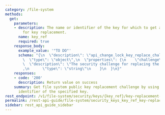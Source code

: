 ```yaml
---
category: /file-system
methods:
  get:
    parameters:
    - description: The name or identifier of the key for which to get a security challenge
        for key replacement.
      name: key_ref
      required: true
    response_body:
      example_value: '"TO DO"'
      schema: "{\n  \"description\": \"api_change_lock_key_replace_challenge\",\n\
        \  \"type\": \"object\",\n  \"properties\": {\n    \"challenge\": {\n    \
        \  \"description\": \"The security challenge for replacing the specified key.\"\
        ,\n      \"type\": \"string\"\n    }\n  }\n}"
    responses:
    - code: '200'
      description: Return value on success
    summary: Get file system public key replacement challenge by using the name or
      identifier of the specified key.
rest_endpoint: /v1/file-system/security/keys/{key_ref}/key-replacement-challenge
permalink: /rest-api-guide/file-system/security_keys_key_ref_key-replacement-challenge.html
sidebar: rest_api_guide_sidebar
---
```

